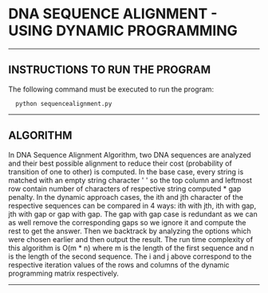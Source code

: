 # DNA SEQUENCE ALIGNMENT - USING DYNAMIC PROGRAMMING
------------------------------------------
INSTRUCTIONS TO RUN THE PROGRAM
------------------------------------------

The following command must be executed to run the program:

      python sequencealignment.py


------------------------------------------
ALGORITHM
------------------------------------------

In DNA Sequence Alignment Algorithm, two DNA sequences are
analyzed and their best possible alignment to reduce their
cost (probability of transition of one to other) is computed.
In the base case, every string is matched with an empty string
character ' ' so the top column and leftmost row contain
number of characters of respective string computed * gap penalty.
In the dynamic approach cases, the ith and jth character of the
respective sequences can be compared in 4 ways: ith with jth,
ith with gap, jth with gap or gap with gap. The gap with gap case
is redundant as we can as well remove the corresponding gaps so we
ignore it and compute the rest to get the answer. Then we backtrack
by analyzing the options which were chosen earlier and then output
the result. The run time complexity of this algorithm is O(m * n)
where m is the length of the first sequence and n is the length of
the second sequence. The i and j above correspond to the respective
iteration values of the rows and columns of the dynamic programming
matrix respectively.

------------------------------------------   
